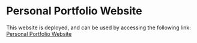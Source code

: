 # Personal Portfolio Website

This website is deployed, and can be used by accessing the following
link: [Personal Portfolio Website](https://mehul2044.github.io/Portfolio-Website/)